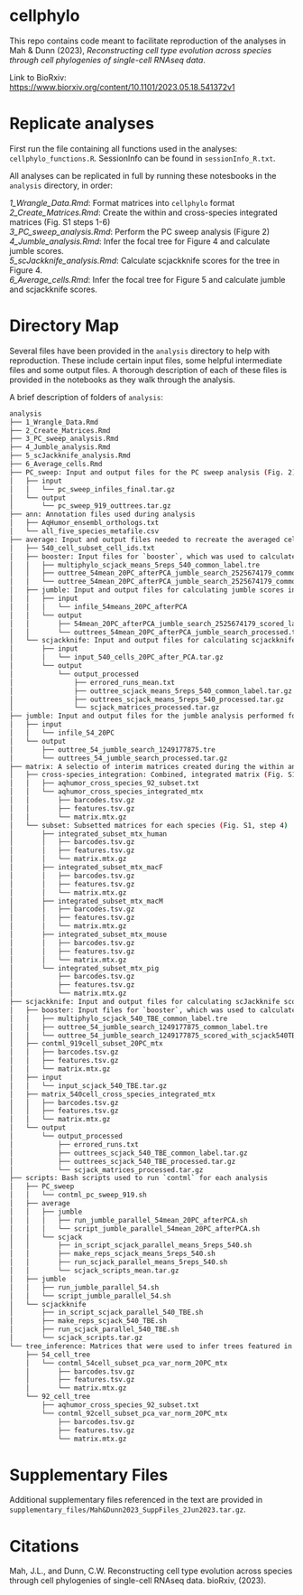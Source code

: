 # cellphylo

This repo contains code meant to facilitate reproduction of the analyses in Mah & Dunn (2023), *Reconstructing cell type evolution across species through cell phylogenies of single-cell RNAseq data*.   

Link to BioRxiv:  https://www.biorxiv.org/content/10.1101/2023.05.18.541372v1  

# Replicate analyses
First run the file containing all functions used in the analyses: `cellphylo_functions.R`. SessionInfo can be found in `sessionInfo_R.txt`.  

All analyses can be replicated in full by running these notesbooks in the `analysis` directory, in order:  

*1_Wrangle_Data.Rmd*: Format matrices into `cellphylo` format  
*2_Create_Matrices.Rmd*: Create the within and cross-species integrated matrices (Fig. S1 steps 1-6)  
*3_PC_sweep_analysis.Rmd*: Perform the PC sweep analysis (Figure 2)
*4_Jumble_analysis.Rmd*: Infer the focal tree for Figure 4 and calculate jumble scores.  
*5_scJackknife_analysis.Rmd*: Calculate scjackknife scores for the tree in Figure 4.  
*6_Average_cells.Rmd*: Infer the focal tree for Figure 5 and calculate jumble and scjackknife scores.  

# Directory Map  
Several files have been provided in the `analysis` directory to help with reproduction. These include certain input files, some helpful intermediate files and some output files. A thorough description of each of these files is provided in the notebooks as they walk through the analysis.  

A brief description of folders of `analysis`:  

```bash
analysis
├── 1_Wrangle_Data.Rmd
├── 2_Create_Matrices.Rmd
├── 3_PC_sweep_analysis.Rmd
├── 4_Jumble_analysis.Rmd
├── 5_scJackknife_analysis.Rmd
├── 6_Average_cells.Rmd
├── PC_sweep: Input and output files for the PC sweep analysis (Fig. 2)   
│   ├── input
│   │   └── pc_sweep_infiles_final.tar.gz
│   └── output
│       └── pc_sweep_919_outtrees.tar.gz
├── ann: Annotation files used during analysis  
│   ├── AqHumor_ensembl_orthologs.txt
│   └── all_five_species_metafile.csv
├── average: Input and output files needed to recreate the averaged cell tree (Fig. 5)  
│   ├── 540_cell_subset_cell_ids.txt
│   ├── booster: Input files for `booster`, which was used to calculate TBE scores   
│   │   ├── multiphylo_scjack_means_5reps_540_common_label.tre
│   │   ├── outtree_54mean_20PC_afterPCA_jumble_search_2525674179_common_label.tre
│   │   └── outtree_54mean_20PC_afterPCA_jumble_search_2525674179_common_label_best_tree_TBE.tre
│   ├── jumble: Input and output files for calculating jumble scores in Fig. 5
│   │   ├── input
│   │   │   └── infile_54means_20PC_afterPCA
│   │   └── output
│   │       ├── 54mean_20PC_afterPCA_jumble_search_2525674179_scored_label.tre
│   │       └── outtrees_54mean_20PC_afterPCA_jumble_search_processed.tar.gz
│   └── scjackknife: Input and output files for calculating scjackknife scores in Fig. 5
│       ├── input
│       │   └── input_540_cells_20PC_after_PCA.tar.gz
│       └── output
│           └── output_processed
│               ├── errored_runs_mean.txt
│               ├── outtree_scjack_means_5reps_540_common_label.tar.gz
│               ├── outtrees_scjack_means_5reps_540_processed.tar.gz
│               └── scjack_matrices_processed.tar.gz
├── jumble: Input and output files for the jumble analysis performed for Fig. 4
│   ├── input
│   │   └── infile_54_20PC
│   └── output
│       ├── outtree_54_jumble_search_1249177875.tre
│       └── outtrees_54_jumble_search_processed.tar.gz
├── matrix: A selectio of interim matrices created during the within and cross-species analysis (see Fig. S1, steps 1-6).  
│   ├── cross-species_integration: Combined, integrated matrix (Fig. S1, step 6)
│   │   ├── aqhumor_cross_species_92_subset.txt
│   │   └── aqhumor_cross_species_integrated_mtx
│   │       ├── barcodes.tsv.gz
│   │       ├── features.tsv.gz
│   │       └── matrix.mtx.gz
│   └── subset: Subsetted matrices for each species (Fig. S1, step 4)  
│       ├── integrated_subset_mtx_human
│       │   ├── barcodes.tsv.gz
│       │   ├── features.tsv.gz
│       │   └── matrix.mtx.gz
│       ├── integrated_subset_mtx_macF
│       │   ├── barcodes.tsv.gz
│       │   ├── features.tsv.gz
│       │   └── matrix.mtx.gz
│       ├── integrated_subset_mtx_macM
│       │   ├── barcodes.tsv.gz
│       │   ├── features.tsv.gz
│       │   └── matrix.mtx.gz
│       ├── integrated_subset_mtx_mouse
│       │   ├── barcodes.tsv.gz
│       │   ├── features.tsv.gz
│       │   └── matrix.mtx.gz
│       └── integrated_subset_mtx_pig
│           ├── barcodes.tsv.gz
│           ├── features.tsv.gz
│           └── matrix.mtx.gz
├── scjackknife: Input and output files for calculating scJackknife scores for Fig. 4.  
│   ├── booster: Input files for `booster`, which was used to calculate TBE scores  
│   │   ├── multiphylo_scjack_540_TBE_common_label.tre
│   │   ├── outtree_54_jumble_search_1249177875_common_label.tre
│   │   └── outtree_54_jumble_search_1249177875_scored_with_scjack540TBE.tre
│   ├── contml_919cell_subset_20PC_mtx
│   │   ├── barcodes.tsv.gz
│   │   ├── features.tsv.gz
│   │   └── matrix.mtx.gz
│   ├── input
│   │   └── input_scjack_540_TBE.tar.gz
│   ├── matrix_540cell_cross_species_integrated_mtx
│   │   ├── barcodes.tsv.gz
│   │   ├── features.tsv.gz
│   │   └── matrix.mtx.gz
│   └── output
│       └── output_processed
│           ├── errored_runs.txt
│           ├── outtrees_scjack_540_TBE_common_label.tar.gz
│           ├── outtrees_scjack_540_TBE_processed.tar.gz
│           └── scjack_matrices_processed.tar.gz
├── scripts: Bash scripts used to run `contml` for each analysis  
│   ├── PC_sweep
│   │   └── contml_pc_sweep_919.sh
│   ├── average
│   │   ├── jumble
│   │   │   ├── run_jumble_parallel_54mean_20PC_afterPCA.sh
│   │   │   └── script_jumble_parallel_54mean_20PC_afterPCA.sh
│   │   └── scjack
│   │       ├── in_script_scjack_parallel_means_5reps_540.sh
│   │       ├── make_reps_scjack_means_5reps_540.sh
│   │       ├── run_scjack_parallel_means_5reps_540.sh
│   │       └── scjack_scripts_mean.tar.gz
│   ├── jumble
│   │   ├── run_jumble_parallel_54.sh
│   │   └── script_jumble_parallel_54.sh
│   └── scjackknife
│       ├── in_script_scjack_parallel_540_TBE.sh
│       ├── make_reps_scjack_540_TBE.sh
│       ├── run_scjack_parallel_540_TBE.sh
│       └── scjack_scripts.tar.gz
└── tree_inference: Matrices that were used to infer trees featured in the paper
    ├── 54_cell_tree
    │   └── contml_54cell_subset_pca_var_norm_20PC_mtx
    │       ├── barcodes.tsv.gz
    │       ├── features.tsv.gz
    │       └── matrix.mtx.gz
    └── 92_cell_tree
        ├── aqhumor_cross_species_92_subset.txt
        └── contml_92cell_subset_pca_var_norm_20PC_mtx
            ├── barcodes.tsv.gz
            ├── features.tsv.gz
            └── matrix.mtx.gz
```

# Supplementary Files  
Additional supplementary files referenced in the text are provided in `supplementary_files/Mah&Dunn2023_SuppFiles_2Jun2023.tar.gz`.    

# Citations   
Mah, J.L., and Dunn, C.W. Reconstructing cell type evolution across species through cell phylogenies of single-cell RNAseq data. bioRxiv, (2023).  

